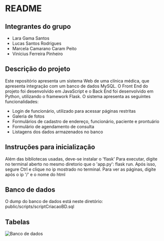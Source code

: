 # README

## Integrantes do grupo
- Lara Gama Santos
- Lucas Santos Rodrigues
- Marcela Camarano Caram Peito
- Vinícius Ferreira Pinheiro

## Descrição do projeto
Este repositório apresenta um sistema Web de uma clínica médica, que apresenta integração com um banco de dados MySQL. O Front End do projeto foi desenvolvido em JavaScript e o Back End foi desenvolvido em Python, utilizando o framework Flask.
O sistema apresenta as seguintes funcionalidades:
- Login de funcionário, utilizado para acessar páginas restritas
- Galeria de fotos
- Formulários de cadastro de endereço, funcionário, paciente e prontuário
- Formulário de agendamento de consulta
- Listagens dos dados armazenados no banco

## Instruções para inicialização
Além das bibliotecas usadas, deve-se instalar o 'flask'
Para executar, digite no terminal aberto no mesmo diretorio que o 'app.py': flask run. Após isso, segure Ctrl e clique no ip mostrado no terminal. Para ver as páginas, digite após o ip '/' e o nome do html

## Banco de dados
O dump do banco de dados está neste diretório: public/scripts/scriptCriacaoBD.sql

## Tabelas 
![Banco de dados](https://github.com/vini-2205/Trabalho-ClinicaMedica/blob/main/static/imgs/tabelasBanco.jpeg)
